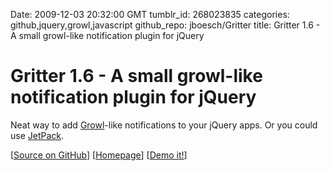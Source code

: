 Date: 2009-12-03 20:32:00 GMT
tumblr_id: 268023835
categories: github,jquery,growl,javascript
github_repo: jboesch/Gritter
title: Gritter 1.6 - A small growl-like notification plugin for jQuery

# Gritter 1.6 - A small growl-like notification plugin for jQuery

Neat way to add [Growl](http://growl.info)-like notifications to your jQuery apps. Or you could use [JetPack](https://jetpack.mozillalabs.com/).

[[Source on GitHub](http://github.com/jboesch/Gritter)] [[Homepage](http://boedesign.com/blog/2009/07/11/growl-for-jquery-gritter/)] [[Demo it!](http://boedesign.com/demos/gritter/)]
